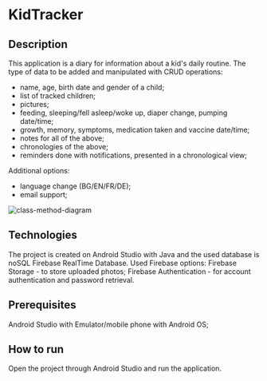 # KidTracker
## Description
This application is a diary for information about a kid's daily routine.
The type of data to be added and manipulated with CRUD operations:
- name, age, birth date and gender of a child;
- list of tracked children;
- pictures;
- feeding, sleeping/fell asleep/woke up, diaper change, pumping date/time;
- growth, memory, symptoms, medication taken and vaccine date/time;
- notes for all of the above;
- chronologies of the above;
- reminders done with notifications, presented in a chronological view;

Additional options:
- language change (BG/EN/FR/DE);
- email support;

![class-method-diagram](https://user-images.githubusercontent.com/43501902/160607887-fd2b7164-effb-4b73-9566-379af6224067.PNG)


## Technologies
The project is created on Android Studio with Java and the used database is noSQL Firebase RealTime Database.
Used Firebase options: 
Firebase Storage - to store uploaded photos;
Firebase Authentication - for account authentication and password retrieval.

## Prerequisites
Android Studio with Emulator/mobile phone with Android OS;

## How to run
Open the project through Android Studio and run the application.
